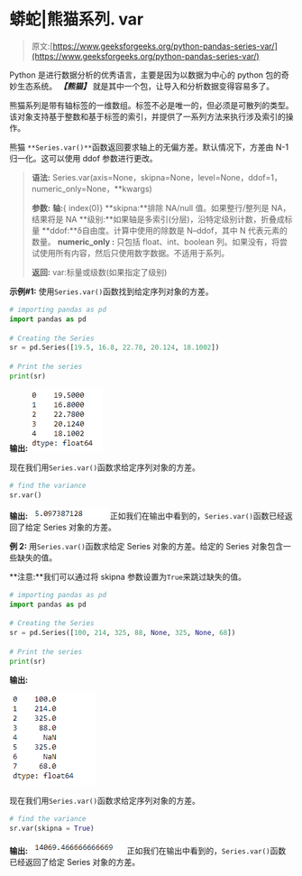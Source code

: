 # 蟒蛇|熊猫系列. var

> 原文:[https://www.geeksforgeeks.org/python-pandas-series-var/](https://www.geeksforgeeks.org/python-pandas-series-var/)

Python 是进行数据分析的优秀语言，主要是因为以数据为中心的 python 包的奇妙生态系统。 ***【熊猫】*** 就是其中一个包，让导入和分析数据变得容易多了。

熊猫系列是带有轴标签的一维数组。标签不必是唯一的，但必须是可散列的类型。该对象支持基于整数和基于标签的索引，并提供了一系列方法来执行涉及索引的操作。

熊猫 `**Series.var()**`函数返回要求轴上的无偏方差。默认情况下，方差由 N-1 归一化。这可以使用 ddof 参数进行更改。

> **语法:** Series.var(axis=None，skipna=None，level=None，ddof=1，numeric_only=None，**kwargs)
> 
> **参数:**
> **轴:**{ index(0)}
> **skipna:**排除 NA/null 值。如果整行/整列是 NA，结果将是 NA
> **级别:**如果轴是多索引(分层)，沿特定级别计数，折叠成标量
> **ddof:**δ自由度。计算中使用的除数是 N–ddof，其中 N 代表元素的数量。
> **numeric_only :** 只包括 float、int、boolean 列。如果没有，将尝试使用所有内容，然后只使用数字数据。不适用于系列。
> 
> **返回:** var:标量或级数(如果指定了级别)

**示例#1:** 使用`Series.var()`函数找到给定序列对象的方差。

```py
# importing pandas as pd
import pandas as pd

# Creating the Series
sr = pd.Series([19.5, 16.8, 22.78, 20.124, 18.1002])

# Print the series
print(sr)
```

**输出:**
![](img/72c39fa1921fd48de01cbe240fab82ad.png)

现在我们用`Series.var()`函数求给定序列对象的方差。

```py
# find the variance
sr.var()
```

**输出:**
![](img/54af8228339f5be37b717b170e58422d.png)
正如我们在输出中看到的，`Series.var()`函数已经返回了给定 Series 对象的方差。

**例 2:** 用`Series.var()`函数求给定 Series 对象的方差。给定的 Series 对象包含一些缺失的值。

**注意:**我们可以通过将 skipna 参数设置为`True`来跳过缺失的值。

```py
# importing pandas as pd
import pandas as pd

# Creating the Series
sr = pd.Series([100, 214, 325, 88, None, 325, None, 68])

# Print the series
print(sr)
```

**输出:**

![](img/7f2bf680eb2976739aaa22624da9fa2c.png)

现在我们用`Series.var()`函数求给定序列对象的方差。

```py
# find the variance
sr.var(skipna = True)
```

**输出:**
![](img/663a10875549495477f7e8e262addda2.png)
正如我们在输出中看到的，`Series.var()`函数已经返回了给定 Series 对象的方差。